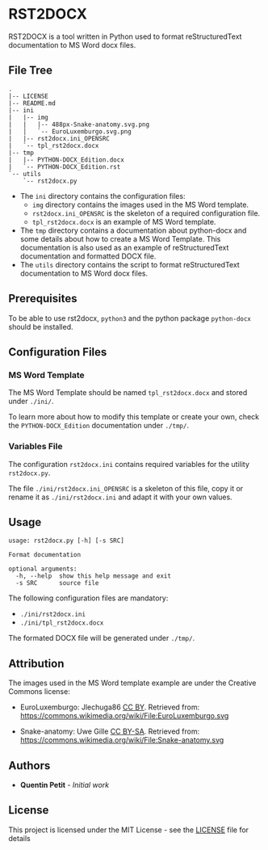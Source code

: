 # RST2DOCX

RST2DOCX is a tool written in Python used to format reStructuredText documentation to MS Word docx files.

## File Tree

```
.
|-- LICENSE
|-- README.md
|-- ini
|   |-- img
|   |   |-- 488px-Snake-anatomy.svg.png
|   │   `-- EuroLuxemburgo.svg.png
|   |-- rst2docx.ini_OPENSRC
|   `-- tpl_rst2docx.docx
|-- tmp
|   |-- PYTHON-DOCX_Edition.docx
|   `-- PYTHON-DOCX_Edition.rst
`-- utils
    `-- rst2docx.py
```

* The `ini` directory contains the configuration files:
  - `img` directory contains the images used in the MS Word template.
  - `rst2docx.ini_OPENSRC` is the skeleton of a required configuration file.
  - `tpl_rst2docx.docx` is an example of MS Word template.
* The `tmp` directory contains a documentation about python-docx and some details about how to create a MS Word Template. This documentation is also used as an example of reStructuredText documentation and formatted DOCX file.
* The `utils` directory contains the script to format reStructuredText documentation to MS Word docx files.

## Prerequisites

To be able to use rst2docx, `python3` and the python package `python-docx` should be installed.

## Configuration Files

### MS Word Template

The MS Word Template should be named `tpl_rst2docx.docx` and stored under `./ini/`.

To learn more about how to modify this template or create your own, check the `PYTHON-DOCX_Edition` documentation under `./tmp/`.

### Variables File

The configuration `rst2docx.ini` contains required variables for the utility `rst2docx.py`.

The file `./ini/rst2docx.ini_OPENSRC` is a skeleton of this file, copy it or rename it as `./ini/rst2docx.ini` and adapt it with your own values.

## Usage

```
usage: rst2docx.py [-h] [-s SRC]

Format documentation

optional arguments:
  -h, --help  show this help message and exit
  -s SRC      source file
```

The following configuration files are mandatory:

* `./ini/rst2docx.ini`
* `./ini/tpl_rst2docx.docx`

The formated DOCX file will be generated under `./tmp/`.

## Attribution

The images used in the MS Word template example are under the Creative Commons license:

* EuroLuxemburgo: Jlechuga86 [CC BY](https://creativecommons.org/licenses/by/3.0). Retrieved from: https://commons.wikimedia.org/wiki/File:EuroLuxemburgo.svg

* Snake-anatomy: Uwe Gille [CC BY-SA](http://creativecommons.org/licenses/by-sa/3.0/). Retrieved from: https://commons.wikimedia.org/wiki/File:Snake-anatomy.svg

## Authors

* **Quentin Petit** - *Initial work*

## License

This project is licensed under the MIT License - see the [LICENSE](LICENSE) file for details
